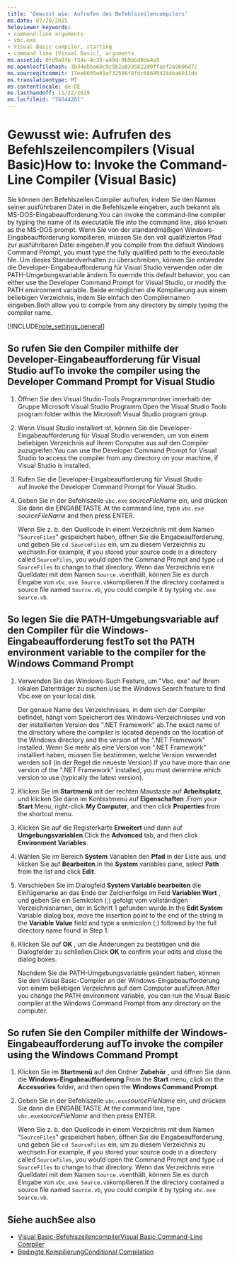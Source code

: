 ```yaml
---
title: 'Gewusst wie: Aufrufen des Befehlszeilencompilers'
ms.date: 07/20/2015
helpviewer_keywords:
- command-line arguments
- vbc.exe
- Visual Basic compiler, starting
- command line [Visual Basic], arguments
ms.assetid: 0fd9a8f6-f34e-4c35-a49d-9b9bbd8da4a9
ms.openlocfilehash: 3b34ebba68c9c9b2a8335822d0ffaef2a9b06d7c
ms.sourcegitcommit: 17ee6605e01ef32506f8fdc686954244ba6911de
ms.translationtype: MT
ms.contentlocale: de-DE
ms.lasthandoff: 11/22/2019
ms.locfileid: "74344261"
---
```

# <a name="how-to-invoke-the-command-line-compiler-visual-basic"></a><span data-ttu-id="04aa0-102">Gewusst wie: Aufrufen des Befehlszeilencompilers (Visual Basic)</span><span class="sxs-lookup"><span data-stu-id="04aa0-102">How to: Invoke the Command-Line Compiler (Visual Basic)</span></span>

<span data-ttu-id="04aa0-103">Sie können den Befehlszeilen Compiler aufrufen, indem Sie den Namen seiner ausführbaren Datei in die Befehlszeile eingeben, auch bekannt als MS-DOS-Eingabeaufforderung.</span><span class="sxs-lookup"><span data-stu-id="04aa0-103">You can invoke the command-line compiler by typing the name of its executable file into the command line, also known as the MS-DOS prompt.</span></span> <span data-ttu-id="04aa0-104">Wenn Sie von der standardmäßigen Windows-Eingabeaufforderung kompilieren, müssen Sie den voll qualifizierten Pfad zur ausführbaren Datei eingeben.</span><span class="sxs-lookup"><span data-stu-id="04aa0-104">If you compile from the default Windows Command Prompt, you must type the fully qualified path to the executable file.</span></span> <span data-ttu-id="04aa0-105">Um dieses Standardverhalten zu überschreiben, können Sie entweder die Developer-Eingabeaufforderung für Visual Studio verwenden oder die PATH-Umgebungsvariable ändern.</span><span class="sxs-lookup"><span data-stu-id="04aa0-105">To override this default behavior, you can either use the Developer Command Prompt for Visual Studio, or modify the PATH environment variable.</span></span> <span data-ttu-id="04aa0-106">Beide ermöglichen die Kompilierung aus einem beliebigen Verzeichnis, indem Sie einfach den Compilernamen eingeben.</span><span class="sxs-lookup"><span data-stu-id="04aa0-106">Both allow you to compile from any directory by simply typing the compiler name.</span></span>

[!INCLUDE[note_settings_general](~/includes/note-settings-general-md.md)]

## <a name="to-invoke-the-compiler-using-the-developer-command-prompt-for-visual-studio"></a><span data-ttu-id="04aa0-107">So rufen Sie den Compiler mithilfe der Developer-Eingabeaufforderung für Visual Studio auf</span><span class="sxs-lookup"><span data-stu-id="04aa0-107">To invoke the compiler using the Developer Command Prompt for Visual Studio</span></span>

1. <span data-ttu-id="04aa0-108">Öffnen Sie den Visual Studio-Tools Programmordner innerhalb der Gruppe Microsoft Visual Studio Programm.</span><span class="sxs-lookup"><span data-stu-id="04aa0-108">Open the Visual Studio Tools program folder within the Microsoft Visual Studio program group.</span></span>

2. <span data-ttu-id="04aa0-109">Wenn Visual Studio installiert ist, können Sie die Developer-Eingabeaufforderung für Visual Studio verwenden, um von einem beliebigen Verzeichnis auf Ihrem Computer aus auf den Compiler zuzugreifen.</span><span class="sxs-lookup"><span data-stu-id="04aa0-109">You can use the Developer Command Prompt for Visual Studio to access the compiler from any directory on your machine, if Visual Studio is installed.</span></span>

3. <span data-ttu-id="04aa0-110">Rufen Sie die Developer-Eingabeaufforderung für Visual Studio auf.</span><span class="sxs-lookup"><span data-stu-id="04aa0-110">Invoke the Developer Command Prompt for Visual Studio.</span></span>

4. <span data-ttu-id="04aa0-111">Geben Sie in der Befehlszeile `vbc.exe` *sourceFileName* ein, und drücken Sie dann die EINGABETASTE.</span><span class="sxs-lookup"><span data-stu-id="04aa0-111">At the command line, type `vbc.exe` *sourceFileName* and then press ENTER.</span></span>

    <span data-ttu-id="04aa0-112">Wenn Sie z. b. den Quellcode in einem Verzeichnis mit dem Namen "`SourceFiles`" gespeichert haben, öffnen Sie die Eingabeaufforderung, und geben Sie `cd SourceFiles` ein, um zu diesem Verzeichnis zu wechseln.</span><span class="sxs-lookup"><span data-stu-id="04aa0-112">For example, if you stored your source code in a directory called `SourceFiles`, you would open the Command Prompt and type `cd SourceFiles` to change to that directory.</span></span> <span data-ttu-id="04aa0-113">Wenn das Verzeichnis eine Quelldatei mit dem Namen `Source.vb`enthält, können Sie es durch Eingabe von `vbc.exe Source.vb`kompilieren.</span><span class="sxs-lookup"><span data-stu-id="04aa0-113">If the directory contained a source file named `Source.vb`, you could compile it by typing `vbc.exe Source.vb`.</span></span>

## <a name="to-set-the-path-environment-variable-to-the-compiler-for-the-windows-command-prompt"></a><span data-ttu-id="04aa0-114">So legen Sie die PATH-Umgebungsvariable auf den Compiler für die Windows-Eingabeaufforderung fest</span><span class="sxs-lookup"><span data-stu-id="04aa0-114">To set the PATH environment variable to the compiler for the Windows Command Prompt</span></span>

1. <span data-ttu-id="04aa0-115">Verwenden Sie das Windows-Such Feature, um "Vbc. exe" auf Ihrem lokalen Datenträger zu suchen.</span><span class="sxs-lookup"><span data-stu-id="04aa0-115">Use the Windows Search feature to find Vbc.exe on your local disk.</span></span>

    <span data-ttu-id="04aa0-116">Der genaue Name des Verzeichnisses, in dem sich der Compiler befindet, hängt vom Speicherort des Windows-Verzeichnisses und von der installierten Version des ".NET Framework" ab.</span><span class="sxs-lookup"><span data-stu-id="04aa0-116">The exact name of the directory where the compiler is located depends on the location of the Windows directory and the version of the ".NET Framework" installed.</span></span> <span data-ttu-id="04aa0-117">Wenn Sie mehr als eine Version von ".NET Framework" installiert haben, müssen Sie bestimmen, welche Version verwendet werden soll (in der Regel die neueste Version).</span><span class="sxs-lookup"><span data-stu-id="04aa0-117">If you have more than one version of the ".NET Framework" installed, you must determine which version to use (typically the latest version).</span></span>

2. <span data-ttu-id="04aa0-118">Klicken Sie im **Startmenü** mit der rechten Maustaste auf **Arbeitsplatz**, und klicken Sie dann im Kontextmenü auf **Eigenschaften** .</span><span class="sxs-lookup"><span data-stu-id="04aa0-118">From your **Start** Menu, right-click **My Computer**, and then click **Properties** from the shortcut menu.</span></span>

3. <span data-ttu-id="04aa0-119">Klicken Sie auf die Registerkarte **Erweitert** und dann auf **Umgebungsvariablen**.</span><span class="sxs-lookup"><span data-stu-id="04aa0-119">Click the **Advanced** tab, and then click **Environment Variables**.</span></span>

4. <span data-ttu-id="04aa0-120">Wählen Sie im Bereich **System** Variablen den **Pfad** in der Liste aus, und klicken Sie auf **Bearbeiten**.</span><span class="sxs-lookup"><span data-stu-id="04aa0-120">In the **System** variables pane, select **Path** from the list and click **Edit**.</span></span>

5. <span data-ttu-id="04aa0-121">Verschieben Sie im Dialogfeld **System Variable bearbeiten** die Einfügemarke an das Ende der Zeichenfolge im Feld **Variablen Wert** , und geben Sie ein Semikolon (;) gefolgt vom vollständigen Verzeichnisnamen, der in Schritt 1 gefunden wurde.</span><span class="sxs-lookup"><span data-stu-id="04aa0-121">In the **Edit System** Variable dialog box, move the insertion point to the end of the string in the **Variable Value** field and type a semicolon (;) followed by the full directory name found in Step 1.</span></span>

6. <span data-ttu-id="04aa0-122">Klicken Sie auf **OK** , um die Änderungen zu bestätigen und die Dialogfelder zu schließen.</span><span class="sxs-lookup"><span data-stu-id="04aa0-122">Click **OK** to confirm your edits and close the dialog boxes.</span></span>

     <span data-ttu-id="04aa0-123">Nachdem Sie die PATH-Umgebungsvariable geändert haben, können Sie den Visual Basic-Compiler an der Windows-Eingabeaufforderung von einem beliebigen Verzeichnis auf dem Computer ausführen.</span><span class="sxs-lookup"><span data-stu-id="04aa0-123">After you change the PATH environment variable, you can run the Visual Basic compiler at the Windows Command Prompt from any directory on the computer.</span></span>

## <a name="to-invoke-the-compiler-using-the-windows-command-prompt"></a><span data-ttu-id="04aa0-124">So rufen Sie den Compiler mithilfe der Windows-Eingabeaufforderung auf</span><span class="sxs-lookup"><span data-stu-id="04aa0-124">To invoke the compiler using the Windows Command Prompt</span></span>

1. <span data-ttu-id="04aa0-125">Klicken Sie im **Startmenü** auf den Ordner **Zubehör** , und öffnen Sie dann die **Windows-Eingabeaufforderung**.</span><span class="sxs-lookup"><span data-stu-id="04aa0-125">From the **Start** menu, click on the **Accessories** folder, and then open the **Windows Command Prompt**.</span></span>

2. <span data-ttu-id="04aa0-126">Geben Sie in der Befehlszeile `vbc.exe`*sourceFileName* ein, und drücken Sie dann die EINGABETASTE.</span><span class="sxs-lookup"><span data-stu-id="04aa0-126">At the command line, type `vbc.exe`*sourceFileName* and then press ENTER.</span></span>

     <span data-ttu-id="04aa0-127">Wenn Sie z. b. den Quellcode in einem Verzeichnis mit dem Namen "`SourceFiles`" gespeichert haben, öffnen Sie die Eingabeaufforderung, und geben Sie `cd SourceFiles` ein, um zu diesem Verzeichnis zu wechseln.</span><span class="sxs-lookup"><span data-stu-id="04aa0-127">For example, if you stored your source code in a directory called `SourceFiles`, you would open the Command Prompt and type `cd SourceFiles` to change to that directory.</span></span> <span data-ttu-id="04aa0-128">Wenn das Verzeichnis eine Quelldatei mit dem Namen `Source.vb`enthält, können Sie es durch Eingabe von `vbc.exe Source.vb`kompilieren.</span><span class="sxs-lookup"><span data-stu-id="04aa0-128">If the directory contained a source file named `Source.vb`, you could compile it by typing `vbc.exe Source.vb`.</span></span>

## <a name="see-also"></a><span data-ttu-id="04aa0-129">Siehe auch</span><span class="sxs-lookup"><span data-stu-id="04aa0-129">See also</span></span>

- [<span data-ttu-id="04aa0-130">Visual Basic-Befehlszeilencompiler</span><span class="sxs-lookup"><span data-stu-id="04aa0-130">Visual Basic Command-Line Compiler</span></span>](../../../visual-basic/reference/command-line-compiler/index.md)
- [<span data-ttu-id="04aa0-131">Bedingte Kompilierung</span><span class="sxs-lookup"><span data-stu-id="04aa0-131">Conditional Compilation</span></span>](../../../visual-basic/programming-guide/program-structure/conditional-compilation.md)
